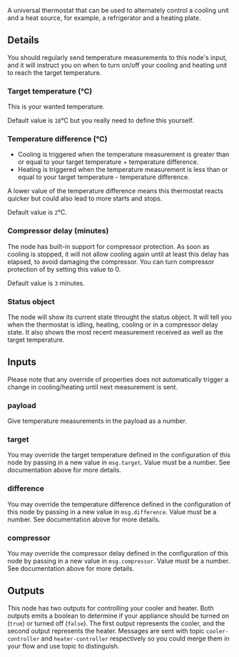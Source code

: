 A universal thermostat that can be used to alternately control a cooling unit and a heat source, for example, a refrigerator and a heating plate.

## Details
You should regularly send temperature measurements to this node's input, and it will instruct you on when to turn on/off your cooling and heating unit to reach the target temperature.

### Target temperature (°C)
This is your wanted temperature.

Default value is `18`°C but you really need to define this yourself.

### Temperature difference (°C)
* Cooling is triggered when the temperature measurement is greater than or equal to your target temperature + temperature difference.
* Heating is triggered when the temperature measurement is less than or equal to your target temperature - temperature difference.

A lower value of the temperature difference means this thermostat reacts quicker but could also lead to more starts and stops.

Default value is `2`°C.

### Compressor delay (minutes)
The node has built-in support for compressor protection. As soon as cooling is stopped, it will not allow cooling again until at least this delay has elapsed, to avoid damaging the compressor.
You can turn compressor protection of by setting this value to 0.

Default value is `3` minutes.

### Status object
The node will show its current state throught the status object. It will tell you when the thermostat is idling, heating, cooling or in a compressor delay state.
It also shows the most recent measurement received as well as the target temperature.

## Inputs
Please note that any override of properties does not automatically trigger a change in cooling/heating until next measurement is sent.

### payload
Give temperature measurements in the payload as a number.

### target
You may override the target temperature defined in the configuration of this node by passing in a new value in `msg.target`.
Value must be a number. See documentation above for more details.

### difference
You may override the temperature difference defined in the configuration of this node by passing in a new value in `msg.difference`.
Value must be a number. See documentation above for more details.

### compressor
You may override the compressor delay defined in the configuration of this node by passing in a new value in `msg.compressor`. 
Value must be a number. See documentation above for more details.

## Outputs
This node has two outputs for controlling your cooler and heater. Both outputs emits a boolean to determine if your appliance should be turned on (`true`) or turned off (`false`).
The first output represents the cooler, and the second output represents the heater. Messages are sent with topic `cooler-controller` and `heater-controller` respectively so you could merge
them in your flow and use topic to distinguish.

